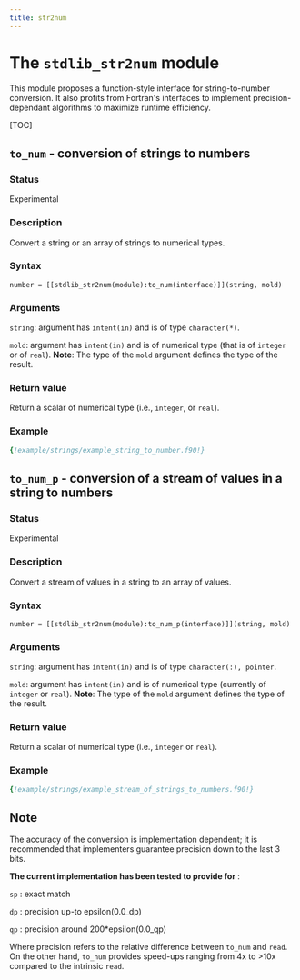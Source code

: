 ```yaml
---
title: str2num
---
```


# The `stdlib_str2num` module

This module proposes a function-style interface for string-to-number conversion. It also profits from Fortran's interfaces to implement precision-dependant algorithms to maximize runtime efficiency.

[TOC]

## `to_num` - conversion of strings to numbers

### Status

Experimental

### Description

Convert a string or an array of strings to numerical types.

### Syntax

`number = [[stdlib_str2num(module):to_num(interface)]](string, mold)`

### Arguments

`string`: argument has `intent(in)` and is of type `character(*)`.

`mold`: argument has `intent(in)` and is of numerical type (that is of `integer` or of `real`). **Note**: The type of the `mold` argument defines the type of the result.

### Return value

Return a scalar of numerical type (i.e., `integer`, or `real`).

### Example

```fortran
{!example/strings/example_string_to_number.f90!}
```

## `to_num_p` - conversion of a stream of values in a string to numbers

### Status

Experimental

### Description

Convert a stream of values in a string to an array of values.

### Syntax

`number = [[stdlib_str2num(module):to_num_p(interface)]](string, mold)`

### Arguments

`string`: argument has `intent(in)` and is of type `character(:), pointer`.

`mold`: argument has `intent(in)` and is of numerical type (currently of `integer` or `real`). **Note**: The type of the `mold` argument defines the type of the result.

### Return value

Return a scalar of numerical type (i.e., `integer` or `real`).

### Example

```fortran
{!example/strings/example_stream_of_strings_to_numbers.f90!}
```

## Note
The accuracy of the conversion is implementation dependent; it is recommended that implementers guarantee precision down to the last 3 bits.

**The current implementation has been tested to provide for** :

`sp`  : exact match

`dp`  : precision up-to epsilon(0.0_dp)

`qp` : precision around 200*epsilon(0.0_qp)

Where precision refers to the relative difference between `to_num` and `read`. On the other hand, `to_num` provides speed-ups ranging from 4x to >10x compared to the intrinsic `read`.

